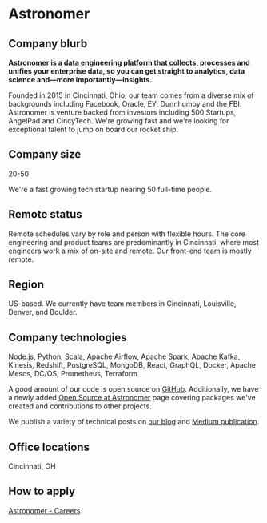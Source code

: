 # Astronomer

## Company blurb

**Astronomer is a data engineering platform that collects, processes and unifies your enterprise data, so you can get straight to analytics, data science and—more importantly—insights.**

Founded in 2015 in Cincinnati, Ohio, our team comes from a diverse mix of backgrounds including Facebook, Oracle, EY, Dunnhumby and the FBI. Astronomer is venture backed from investors including 500 Startups, AngelPad and CincyTech. We're growing fast and we're looking for exceptional talent to jump on board our rocket ship.

## Company size

20-50

We're a fast growing tech startup nearing 50 full-time people.

## Remote status

Remote schedules vary by role and person with flexible hours. The core engineering and product teams are predominantly in Cincinnati, where most engineers work a mix of on-site and remote. Our front-end team is mostly remote.

## Region

US-based. We currently have team members in Cincinnati, Louisville, Denver, and Boulder.

## Company technologies

Node.js, Python, Scala, Apache Airflow, Apache Spark, Apache Kafka, Kinesis, Redshift, PostgreSQL, MongoDB, React, GraphQL, Docker, Apache Mesos, DC/OS, Prometheus, Terraform

A good amount of our code is open source on [GitHub](https://github.com/astronomerio/). Additionally, we have a newly added [Open Source at Astronomer](https://docs.astronomer.io/docs/1.0/guides/open-source/) page covering packages we've created and contributions to other projects.

We publish a variety of technical posts on [our blog](https://www.astronomer.io/blog) and [Medium publication](https://medium.com/the-astronomer-journey/latest).

## Office locations

Cincinnati, OH

## How to apply

[Astronomer - Careers](https://astronomer.recruitee.com/)
